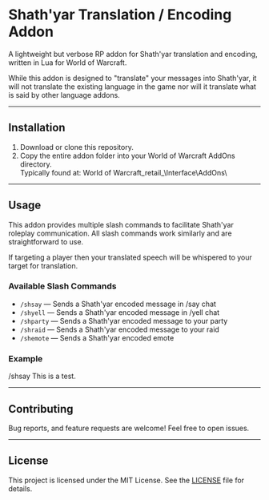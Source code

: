 # Shath'yar Translation / Encoding Addon

A lightweight but verbose RP addon for Shath'yar translation and encoding, written in Lua for World of Warcraft.

While this addon is designed to "translate" your messages into Shath'yar, it will not translate the existing language in the game nor will it translate what is said by other language addons.

---

## Installation

1. Download or clone this repository.  
2. Copy the entire addon folder into your World of Warcraft AddOns directory.  
   Typically found at: World of Warcraft_retail_\Interface\AddOns\
   
---

## Usage

This addon provides multiple slash commands to facilitate Shath'yar roleplay communication. All slash commands work similarly and are straightforward to use.

If targeting a player then your translated speech will be whispered to your target for translation.

### Available Slash Commands

- `/shsay` — Sends a Shath'yar encoded message in /say chat  
- `/shyell` — Sends a Shath'yar encoded message in /yell chat  
- `/shparty` — Sends a Shath'yar encoded message to your party  
- `/shraid` — Sends a Shath'yar encoded message to your raid  
- `/shemote` — Sends a Shath'yar encoded emote

### Example

/shsay This is a test.


---

## Contributing

Bug reports, and feature requests are welcome! Feel free to open issues.

---

## License

This project is licensed under the MIT License. See the [LICENSE](LICENSE) file for details.
